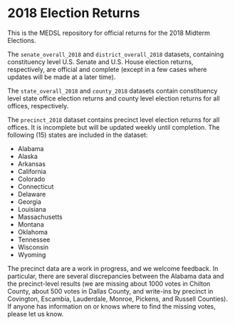 # 2018 Election Returns

This is the MEDSL repository for official returns for the 2018 Midterm Elections.

The `senate_overall_2018` and `district_overall_2018` datasets, containing constituency level U.S. Senate and U.S. House election returns, respectively, are official and complete (except in a few cases where updates will be made at a later time).

The `state_overall_2018` and `county_2018` datasets contain constituency level state office election returns and county level election returns for all offices, respectively.

The `precinct_2018` dataset contains precinct level election returns for all offices. It is incomplete but will be updated weekly until completion. The following (15) states are included in the dataset:

* Alabama
* Alaska
* Arkansas
* California
* Colorado
* Connecticut
* Delaware
* Georgia
* Louisiana
* Massachusetts
* Montana
* Oklahoma
* Tennessee
* Wisconsin
* Wyoming

The precinct data are a work in progress, and we welcome feedback. In particular, there are several discrepancies between the Alabama data and the precinct-level results (we are missing about 1000 votes in Chilton County, about 500 votes in Dallas County, and write-ins by precinct in Covington, Escambia, Lauderdale, Monroe, Pickens, and Russell Counties). If anyone has information on or knows where to find the missing votes, please let us know.
